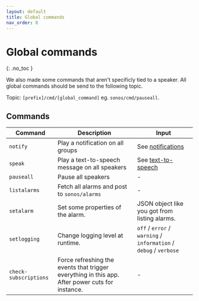 ```yaml
---
layout: default
title: Global commands
nav_order: 8
---
```


# Global commands
{: .no_toc }

We also made some commands that aren't specificly tied to a speaker. All global commands should be send to the following topic.

Topic: `[prefix]/cmd/[global_command]` eg. `sonos/cmd/pauseall`.

## Commands

|Command|Description|Input|
|-------|-----------|-----|
|`notify`|Play a notification on all groups|See [notifications](control/notifications.html) |
|`speak`|Play a text-to-speech message on all speakers| See [text-to-speech](control/notifications.html#text-to-speech) |
|`pauseall`|Pause all speakers| - |
|`listalarms`|Fetch all alarms and post to `sonos/alarms`| - |
|`setalarm`|Set some properties of the alarm. | JSON object like you got from listing alarms.|
|`setlogging`|Change logging level at runtime.| `off` / `error` / `warning` / `information` / `debug` / `verbose`|
|`check-subscriptions`|Force refreshing the events that trigger everything in this app. After power cuts for instance.| - |
